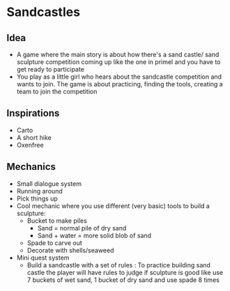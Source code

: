 # Sandcastles

## Idea
- A game where the main story is about how there's a sand castle/ sand sculpture competition coming up like the one in primel and you have to get ready to participate
- You play as a little girl who hears about the sandcastle competition and wants to join. The game is about practicing, finding the tools, creating a team to join the competition

## Inspirations
- Carto
- A short hike
- Oxenfree

## Mechanics
- Small dialogue system
- Running around
- Pick things up
- Cool mechanic where you use different (very basic) tools to build a sculpture:
	- Bucket to make piles
		- Sand = normal pile of dry sand
		- Sand + water = more solid blob of sand
	- Spade to carve out
	- Decorate with shells/seaweed
- Mini quest system
	- Build a sandcastle with a set of rules : To practice building sand castle the player will have rules to judge if sculpture is good like use 7 buckets of wet sand, 1 bucket of dry sand and use spade 8 times 
